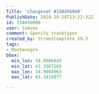 ```yaml
---
Title: 'Changeset #158456000'
PublishDate: 2024-10-28T13:22:32Z
id: 158456000
user: tomzoo
comment: Specify tracktypes
created_by: StreetComplete 59.3
tags:
- Montenegro
bbox:
  min_lon: 18.8986845
  min_lat: 43.3367265
  max_lon: 18.9094963
  max_lat: 43.3416877

---
```

